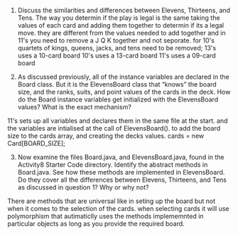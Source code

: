 1.  Discuss the similarities and differences between Elevens, Thirteens, and Tens.
    The way you determin if the play is legal is  the same taking the values of each card and adding them together to determin if its a legal move. 
they are different from the values needed to add together and in 11's you need to remove a J Q K together 
and not seporate.
for 10's quartets of kings, queens, jacks, and tens need to be removed;
13's uses a 10-card board
10's uses a 13-card board
11's uses a 09-card board  


2.  As discussed previously, all of the instance variables are declared in 
    the Board class. But it is the ElevensBoard class that “knows” the board size, and the ranks, suits, and point values of the cards in the deck. How do the Board instance variables get initialized with the ElevensBoard values? What is the exact mechanism?

11's sets up all variables and declares them in the same file at the start. and the variables are intialised at the call of ElevensBoard(). to add the board size to the cards array, and creating the decks values.
cards = new Card[BOARD_SIZE];

3.  Now examine the files Board.java, and ElevensBoard.java, found in the Activity8 Starter Code directory. Identify the abstract methods in Board.java. See how these methods are implemented in ElevensBoard. Do they cover all the differences between Elevens, Thirteens, and Tens as discussed in question 1? Why or why not?

There are methods that are universal like in seting up the board but not when it comes to the selection of the cards. when selecting cards it will use polymorphism that autimaticlly uses the methods implememnted in particular objects as long as you provide the required board.